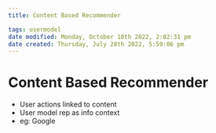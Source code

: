 ```yaml
---
title: Content Based Recommender

tags: usermodel 
date modified: Monday, October 10th 2022, 2:02:31 pm
date created: Thursday, July 28th 2022, 5:59:06 pm
---
```


# Content Based Recommender
- User actions linked to content
- User model rep as info context
- eg: Google

